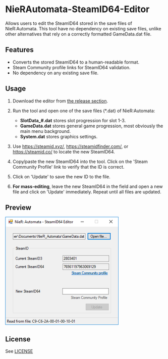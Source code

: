 # NieRAutomata-SteamID64-Editor
Allows users to edit the SteamID64 stored in the save files of NieR:Automata. This tool have no dependency on existing save files, unlike other alternatives that rely on a correctly formatted GameData.dat file.

## Features
* Converts the stored SteamID64 to a human-readable format.
* Steam Community profile links for SteamID64 validation.
* No dependency on any existing save file.

## Usage

1. Download the editor from [the release section](https://github.com/Kaldaien/FAR/releases/latest).

2. Run the tool and open one of the save files (\*.dat) of NieR:Automata:

   - **SlotData_#.dat** stores slot progression for slot 1-3.
   - **GameData.dat** stores general game progression, most obviously the main menu background.
   - **System.dat** stores graphics settings.
   
3. Use https://steamid.xyz/, https://steamidfinder.com/, or https://steamid.co/ to locate the new SteamID64.

4. Copy/paste the new SteamID64 into the tool. Click on the 'Steam Community Profile' link to verify that the ID is correct.

5. Click on 'Update' to save the new ID to the file.

6. **For mass-editing**, leave the new SteamID64 in the field and open a new file and click on 'Update' immediately. Repeat until all files are updated.

## Preview
![Screenshot of the editor](screenshot.png "Screenshot of the editor")

## License
See [LICENSE](LICENSE)
